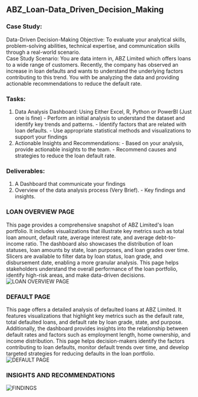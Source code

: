 ## ABZ_Loan-Data_Driven_Decision_Making

### Case Study:  
Data-Driven Decision-Making Objective: To evaluate your analytical skills, problem-solving abilities, technical 
expertise, and communication skills through a real-world scenario.  
Case Study Scenario: You are data intern in, ABZ Limited which offers loans to a wide range of customers. 
Recently, the company has observed an increase in loan defaults and wants to understand the underlying 
factors contributing to this trend. You with be analyzing the data and providing actionable recommendations 
to reduce the default rate. 

### Tasks: 
1) Data Analysis Dashboard: Using Either Excel, R, Python or PowerBI (Just one is fine) - Perform an initial analysis to understand the dataset and identify key trends and patterns.  - Identify factors that are related with loan defaults. - Use appropriate statistical methods and visualizations 
to support your findings 
2) Actionable Insights and Recommendations: - Based on your analysis, provide actionable insights to the team. - Recommend causes and strategies to reduce the loan default rate. 

### Deliverables:  
1. A Dashboard that communicate your findings  
2. Overview of the data analysis process (Very Brief). - Key findings and insights.

### LOAN OVERVIEW PAGE
This page provides a comprehensive snapshot of ABZ Limited's loan portfolio. It includes visualizations that illustrate key metrics such as total loan amount, default rate, average interest rate, and average debt-to-income ratio. The dashboard also showcases the distribution of loan statuses, loan amounts by state, loan purposes, and loan grades over time. Slicers are available to filter data by loan status, loan grade, and disbursement date, enabling a more granular analysis. This page helps stakeholders understand the overall performance of the loan portfolio, identify high-risk areas, and make data-driven decisions.
![LOAN OVERVIEW PAGE](https://github.com/user-attachments/assets/ca9ee6b6-1137-49ac-8a5c-c686e9ff73d6)

### DEFAULT PAGE
This page offers a detailed analysis of defaulted loans at ABZ Limited. It features visualizations that highlight key metrics such as the default rate, total defaulted loans, and default rate by loan grade, state, and purpose. Additionally, the dashboard provides insights into the relationship between default rates and factors such as employment length, home ownership, and income distribution. This page helps decision-makers identify the factors contributing to loan defaults, monitor default trends over time, and develop targeted strategies for reducing defaults in the loan portfolio.
![DEFAULT PAGE](https://github.com/user-attachments/assets/f0176ea0-31d4-4909-9719-47ba68f55eac)

### INSIGHTS AND RECOMMENDATIONS
![FINDINGS](https://github.com/user-attachments/assets/e41726ee-a1a5-4d48-a6ac-87eb23961315)

